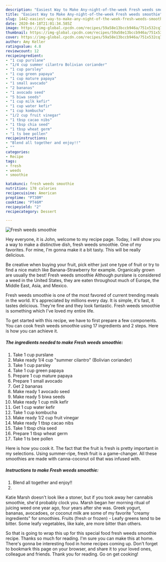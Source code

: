 ```yaml
---
description: "Easiest Way to Make Any-night-of-the-week Fresh weeds smoothie"
title: "Easiest Way to Make Any-night-of-the-week Fresh weeds smoothie"
slug: 1442-easiest-way-to-make-any-night-of-the-week-fresh-weeds-smoothie
date: 2020-04-18T21:01:34.585Z
image: https://img-global.cpcdn.com/recipes/59a58e13bccb946a/751x532cq70/fresh-weeds-smoothie-recipe-main-photo.jpg
thumbnail: https://img-global.cpcdn.com/recipes/59a58e13bccb946a/751x532cq70/fresh-weeds-smoothie-recipe-main-photo.jpg
cover: https://img-global.cpcdn.com/recipes/59a58e13bccb946a/751x532cq70/fresh-weeds-smoothie-recipe-main-photo.jpg
author: Amy Keller
ratingvalue: 4.8
reviewcount: 12
recipeingredient:
- "1 cup purslane"
- "1/4 cup summer cilantro Bolivian coriander"
- "1 cup parsley"
- "1 cup green papaya"
- "1 cup mature papaya"
- "1 small avocado"
- "2 bananas"
- "1 avocado seed"
- "5 biwa seeds"
- "1 cup milk kefir"
- "1 cup water kefir"
- "1 cup kombucha"
- "1/2 cup fruit vinegar"
- "1 tbsp cacao nibs"
- "1 tbsp chia seed"
- "1 tbsp wheat germ"
- "1 ts bee pollen"
recipeinstructions:
- "Blend all together and enjoy!!"
- ""
categories:
- Recipe
tags:
- fresh
- weeds
- smoothie

katakunci: fresh weeds smoothie 
nutrition: 178 calories
recipecuisine: American
preptime: "PT30M"
cooktime: "PT46M"
recipeyield: "2"
recipecategory: Dessert

---
```



![Fresh weeds smoothie](https://img-global.cpcdn.com/recipes/59a58e13bccb946a/751x532cq70/fresh-weeds-smoothie-recipe-main-photo.jpg)

Hey everyone, it is John, welcome to my recipe page. Today, I will show you a way to make a distinctive dish, fresh weeds smoothie. One of my favorites. For mine, I'm gonna make it a bit tasty. This will be really delicious.

Be creative when buying your fruit, pick either just one type of fruit or try to find a nice match like Banana-Strawberry for example. Organically grown are usually the best! Fresh weeds smoothie Although purslane is considered a weed in the United States, they are eaten throughout much of Europe, the Middle East, Asia, and Mexico.

Fresh weeds smoothie is one of the most favored of current trending meals in the world. It's appreciated by millions every day. It is simple, it's fast, it tastes delicious. They're fine and they look fantastic. Fresh weeds smoothie is something which I've loved my entire life.


To get started with this recipe, we have to first prepare a few components. You can cook fresh weeds smoothie using 17 ingredients and 2 steps. Here is how you can achieve it.

<!--inarticleads1-->

##### The ingredients needed to make Fresh weeds smoothie:

1. Take 1 cup purslane
1. Make ready 1/4 cup &#34;summer cilantro&#34; (Bolivian coriander)
1. Take 1 cup parsley
1. Take 1 cup green papaya
1. Prepare 1 cup mature papaya
1. Prepare 1 small avocado
1. Get 2 bananas
1. Make ready 1 avocado seed
1. Make ready 5 biwa seeds
1. Make ready 1 cup milk kefir
1. Get 1 cup water kefir
1. Take 1 cup kombucha
1. Make ready 1/2 cup fruit vinegar
1. Make ready 1 tbsp cacao nibs
1. Take 1 tbsp chia seed
1. Prepare 1 tbsp wheat germ
1. Take 1 ts bee pollen


Here is how you cook it. The fact that the fruit is fresh is pretty important in my selections. Using summer-ripe, fresh fruit is a game-changer. All these smoothies are made with canna-coconut oil that was infused with. 

<!--inarticleads2-->

##### Instructions to make Fresh weeds smoothie:

1. Blend all together and enjoy!!
1. 


Katie Marsh doesn&#39;t look like a stoner, but if you took away her cannabis smoothie, she&#39;d probably clock you. Marsh began her morning ritual of juicing weed one year ago, four years after she was. Greek yogurt, bananas, avocadoes, or coconut milk are some of my favorite &#34;creamy ingredients&#34; for smoothies. Fruits (fresh or frozen) - Leafy greens tend to be bitter. Some leafy vegetables, like kale, are more bitter than others. 

So that is going to wrap this up for this special food fresh weeds smoothie recipe. Thanks so much for reading. I'm sure you can make this at home. There's gonna be interesting food in home recipes coming up. Don't forget to bookmark this page on your browser, and share it to your loved ones, colleague and friends. Thank you for reading. Go on get cooking!
